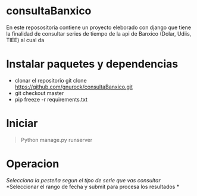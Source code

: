 # consultaBanxico

En este reposositoria contiene un proyecto eleborado con django  que tiene la finalidad de  consultar series de tiempo de la api de Banxico 
(Dolar, Udiis, TIEE) al cual da
# Instalar  paquetes y dependencias  
  * clonar el repositorio git clone https://github.com/gnurock/consultaBanxico.git
  * git checkout master 
  *  pip freeze -r requirements.txt

# Iniciar

 >  Python manage.py runserver

# Operacion 
 *Selecciona la pesteña segun el tipo de serie que vas consultar*
 *Seleccionar el rango de fecha y submit para procesa los resultados *
